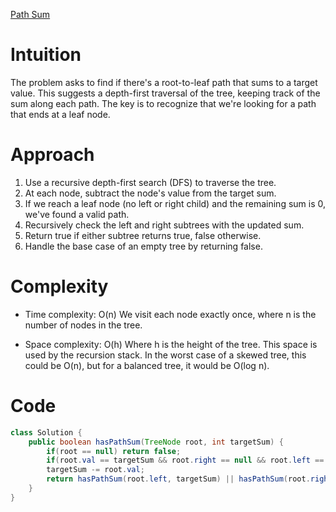 [Path Sum](https://leetcode.com/problems/path-sum)

# Intuition
The problem asks to find if there's a root-to-leaf path that sums to a target value. This suggests a depth-first traversal of the tree, keeping track of the sum along each path. The key is to recognize that we're looking for a path that ends at a leaf node.

# Approach
1. Use a recursive depth-first search (DFS) to traverse the tree.
2. At each node, subtract the node's value from the target sum.
3. If we reach a leaf node (no left or right child) and the remaining sum is 0, we've found a valid path.
4. Recursively check the left and right subtrees with the updated sum.
5. Return true if either subtree returns true, false otherwise.
6. Handle the base case of an empty tree by returning false.

# Complexity
- Time complexity: O(n)
We visit each node exactly once, where n is the number of nodes in the tree.

- Space complexity: O(h)
Where h is the height of the tree. This space is used by the recursion stack. In the worst case of a skewed tree, this could be O(n), but for a balanced tree, it would be O(log n).

# Code
```java
class Solution {
    public boolean hasPathSum(TreeNode root, int targetSum) {
        if(root == null) return false;
        if(root.val == targetSum && root.right == null && root.left == null) return true;
        targetSum -= root.val;
        return hasPathSum(root.left, targetSum) || hasPathSum(root.right, targetSum);
    }
}
```